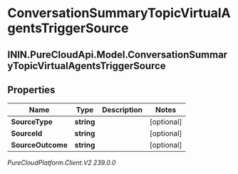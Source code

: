 # ConversationSummaryTopicVirtualAgentsTriggerSource

## ININ.PureCloudApi.Model.ConversationSummaryTopicVirtualAgentsTriggerSource

## Properties

|Name | Type | Description | Notes|
|------------ | ------------- | ------------- | -------------|
| **SourceType** | **string** |  | [optional] |
| **SourceId** | **string** |  | [optional] |
| **SourceOutcome** | **string** |  | [optional] |



_PureCloudPlatform.Client.V2 239.0.0_
